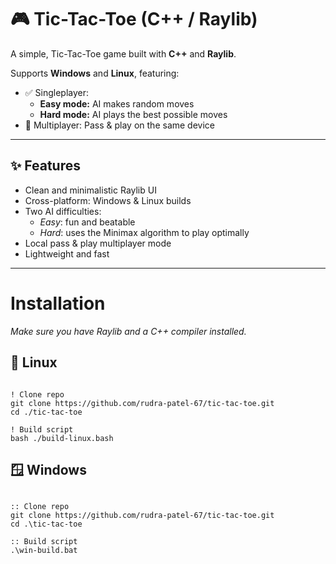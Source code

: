 

# 🎮 Tic-Tac-Toe (C++ / Raylib)

A simple, Tic-Tac-Toe game built with **C++** and **Raylib**.  

Supports **Windows** and **Linux**, featuring:
- ✅ Singleplayer:  
  - **Easy mode:** AI makes random moves
  - **Hard mode:** AI plays the best possible moves
- 👫 Multiplayer: Pass & play on the same device

---

## ✨ Features

- Clean and minimalistic Raylib UI
- Cross-platform: Windows & Linux builds
- Two AI difficulties:
  - *Easy*: fun and beatable
  - *Hard*: uses the Minimax algorithm to play optimally
- Local pass & play multiplayer mode
- Lightweight and fast


---

# Installation

_Make sure you have Raylib and a C++ compiler installed._
<br>
## 🐧 Linux

```

! Clone repo
git clone https://github.com/rudra-patel-67/tic-tac-toe.git
cd ./tic-tac-toe

! Build script
bash ./build-linux.bash
```

## 🪟 Windows

```

:: Clone repo
git clone https://github.com/rudra-patel-67/tic-tac-toe.git
cd .\tic-tac-toe

:: Build script
.\win-build.bat
```

